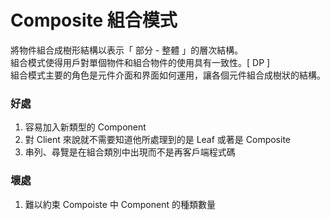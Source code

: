 # Composite 組合模式
將物件組合成樹形結構以表示「 部分 - 整體 」的層次結構。  
組合模式使得用戶對單個物件和組合物件的使用具有一致性。[ DP ]  
組合模式主要的角色是元件介面和界面如何運用，讓各個元件組合成樹狀的結構。  

### 好處
1. 容易加入新類型的 Component
2. 對 Client 來說就不需要知道他所處理到的是 Leaf 或著是 Composite
3. 串列、尋覽是在組合類別中出現而不是再客戶端程式碼
### 壞處
1. 難以約束 Compoiste 中 Component 的種類數量



